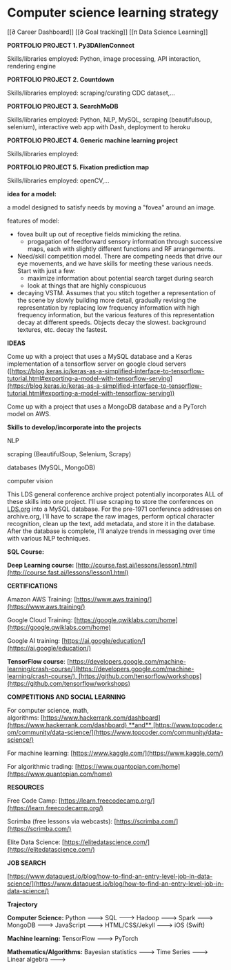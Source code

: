 # Computer science learning strategy

[[∂ Career Dashboard]]
[[∂ Goal tracking]]
[[π Data Science Learning]]


**PORTFOLIO PROJECT 1. Py3DAllenConnect**

Skills/libraries employed: Python, image processing, API interaction, rendering engine

**PORTFOLIO PROJECT 2. Countdown**

Skills/libraries employed: scraping/curating CDC dataset,...

**PORTFOLIO PROJECT 3. SearchMoDB**

Skills/libraries employed: Python, NLP, MySQL, scraping (beautifulsoup, selenium), interactive web app with Dash, deployment to heroku

**PORTFOLIO PROJECT 4. Generic machine learning project**

Skills/libraries employed:

**PORTFOLIO PROJECT 5. Fixation prediction map**

Skills/libraries employed: openCV,...

**idea for a model:**

a model designed to satisfy needs by moving a "fovea" around an image.

features of model:

- fovea built up out of receptive fields mimicking the retina.
    - progagation of feedforward sensory information through successive maps, each with slightly different functions and RF arrangements.
- Need/skill competition model. There are competing needs that drive our eye movements, and we have skills for meeting these various needs. Start with just a few:
    - maximize information about potential search target during search
    - look at things that are highly conspicuous
- decaying VSTM. Assumes that you stitch together a representation of the scene by slowly building more detail, gradually revising the representation by replacing low frequency information with high frequency information, but the various features of this representation decay at different speeds. Objects decay the slowest. background textures, etc. decay the fastest.

**IDEAS**

Come up with a project that uses a MySQL database and a Keras implementation of a tensorflow server on google cloud servers ([https://blog.keras.io/keras-as-a-simplified-interface-to-tensorflow-tutorial.html#exporting-a-model-with-tensorflow-serving](https://blog.keras.io/keras-as-a-simplified-interface-to-tensorflow-tutorial.html#exporting-a-model-with-tensorflow-serving))

Come up with a project that uses a MongoDB database and a PyTorch model on AWS.

**Skills to develop/incorporate into the projects**

NLP

scraping (BeautifulSoup, Selenium, Scrapy)

databases (MySQL, MongoDB)

computer vision

This LDS general conference archive project potentially incorporates ALL of these skills into one project. I'll use scraping to store the conferences on [LDS.org](http://lds.org/) into a MySQL database. For the pre-1971 conference addresses on archive.org, I'll have to scrape the raw images, perform optical character recognition, clean up the text, add metadata, and store it in the database. After the database is complete, I'll analyze trends in messaging over time with various NLP techniques.

**SQL Course:**

**Deep Learning course:** [http://course.fast.ai/lessons/lesson1.html](http://course.fast.ai/lessons/lesson1.html)

**CERTIFICATIONS**

Amazon AWS Training: [https://www.aws.training/](https://www.aws.training/)

Google Cloud Training: [https://google.qwiklabs.com/home](https://google.qwiklabs.com/home)

Google AI training: [https://ai.google/education/](https://ai.google/education/)

**TensorFlow course**: [https://developers.google.com/machine-learning/crash-course/](https://developers.google.com/machine-learning/crash-course/), [https://github.com/tensorflow/workshops](https://github.com/tensorflow/workshops)

**COMPETITIONS AND SOCIAL LEARNING**

For computer science, math, algorithms: [https://www.hackerrank.com/dashboard](https://www.hackerrank.com/dashboard) **and** [https://www.topcoder.com/community/data-science/](https://www.topcoder.com/community/data-science/)

For machine learning: [https://www.kaggle.com/](https://www.kaggle.com/)

For algorithmic trading: [https://www.quantopian.com/home](https://www.quantopian.com/home)

**RESOURCES**

Free Code Camp: [https://learn.freecodecamp.org/](https://learn.freecodecamp.org/)

Scrimba (free lessons via webcasts): [https://scrimba.com/](https://scrimba.com/)

Elite Data Science: [https://elitedatascience.com/](https://elitedatascience.com/)

**JOB SEARCH**

[https://www.dataquest.io/blog/how-to-find-an-entry-level-job-in-data-science/](https://www.dataquest.io/blog/how-to-find-an-entry-level-job-in-data-science/)

**Trajectory**

**Computer Science:** Python ---> SQL ---> Hadoop ---> Spark ---> MongoDB ---> JavaScript ---> HTML/CSS/Jekyll ---> iOS (Swift)

**Machine learning:** TensorFlow ---> PyTorch

**Mathematics/Algorithms:** Bayesian statistics ---> Time Series ---> Linear algebra --->
